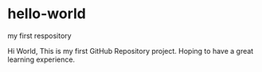 # hello-world
my first respository

Hi World,
  This is my first GitHub Repository project. Hoping to have a great learning experience.

